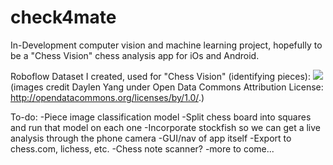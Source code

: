 # check4mate
In-Development computer vision and machine learning project, hopefully to be a "Chess Vision" chess analysis app for iOs and Android.

Roboflow Dataset I created, used for "Chess Vision" (identifying pieces): <a href="https://universe.roboflow.com/luca-dalcanto-lrlwg/chess-piece-detector-y2t9p"> <img src="https://app.roboflow.com/images/download-dataset-badge.svg"></img> </a> (images credit Daylen Yang under Open Data Commons Attribution License: http://opendatacommons.org/licenses/by/1.0/.)

To-do:
-Piece image classification model
-Split chess board into squares and run that model on each one
-Incorporate stockfish so we can get a live analysis through the phone camera
-GUI/nav of app itself
-Export to chess.com, lichess, etc.
-Chess note scanner?
-more to come...
